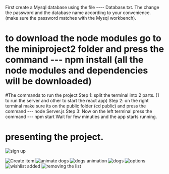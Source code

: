 First create a Mysql database using the file ---- Database.txt.
The change the password and the database name according to your convenience. (make sure the password matches with the Mysql workbench).


# to download the node modules go to the miniproject2 folder and press the command --- npm install (all the node modules and dependencies will be downloaded)

#The commands to run the project
Step 1: split the terminal into 2 parts. (1 to run the server and other to start the react app)
Step 2: on the right terminal make sure its on the public folder (cd public) and press the command --- node Server.js
Step 3: Now on the left terminal press the command --- npm start
Wait for few minuties and the app starts running.


# presenting the project.

![sign up](https://github.com/user-attachments/assets/eb652979-df67-4ba5-bcbb-7b19e9109acd)

![Create item](https://github.com/user-attachments/assets/aea840c9-e11b-423f-a8a5-09e9e7cae670)
![animate dogs](https://github.com/user-attachments/assets/bc3f1d3b-308b-4211-98ed-0ec025ae93bf)
![dogs animation](https://github.com/user-attachments/assets/805e5d37-c4a8-4bf6-9cfe-728177f4a669)
![dogs](https://github.com/user-attachments/assets/83727247-6a43-472a-a5ec-074b499065e2)
![options](https://github.com/user-attachments/assets/fd0d2782-e28b-461e-b53a-cd75e5c80f1a)
![wishlist added](https://github.com/user-attachments/assets/0f0386e9-ddd9-4c76-9704-07413c16eb3a)
![removing the list](https://github.com/user-attachments/assets/274231e6-4946-41e7-bb98-b9ceb1e90700)
